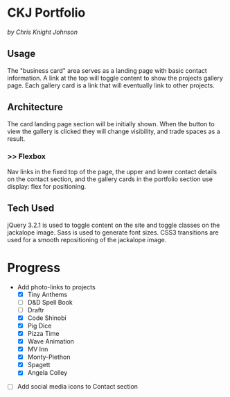 # CKJ Portfolio
_by Chris Knight Johnson_

## Usage
The "business card" area serves as a landing page with basic contact information. A link at the top will toggle content to show the projects gallery page. Each gallery card is a link that will eventually link to other projects.

## Architecture
The card landing page section will be initially shown. When the button to view the gallery is clicked they will change visibility, and trade spaces as a result.

### >> Flexbox
Nav links in the fixed top of the page, the upper and lower contact details on the contact section, and the gallery cards in the portfolio section use display: flex for positioning.

## Tech Used
jQuery 3.2.1 is used to toggle content on the site and toggle classes on the jackalope image. Sass is used to generate font sizes. CSS3 transitions are used for a smooth repositioning of the jackalope image.

# Progress
* Add photo-links to projects
  - [x] Tiny Anthems
  - [ ] D&D Spell Book
  - [ ] Draftr
  - [x] Code Shinobi
  - [x] Pig Dice
  - [x] Pizza Time
  - [x] Wave Animation
  - [x] MV Inn
  - [x] Monty-Piethon
  - [x] Spagett
  - [x] Angela Colley
- [ ] Add social media icons to Contact section
